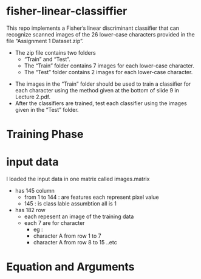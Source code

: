 # fisher-linear-classiffier
This repo implements a Fisher’s linear discriminant classifier that can recognize scanned images of the 26 lower-case characters provided in the file “Assignment 1 Dataset.zip”. 
- The zip file contains two folders
  * “Train” and “Test”.
  - The “Train” folder contains 7 images for each lower-case character. 
  - The “Test” folder contains 2 images for each lower-case character. 

* The images in the “Train” folder should be used to train a classifier for each character using the method given at the bottom of slide 9 in Lecture 2.pdf. 
* After the classifiers are trained, test each classifier using the images given in the “Test” folder.

# Training Phase

# input data
I loaded the input data in one matrix called images.matrix
- has 145 column 
  * from 1 to 144 : are features each represent pixel value
  * 145 : is class lable assumbtion all is 1
- has 182 row 
  * each repesent an image of the training data
  * each 7 are for character 
    - eg : 
    - character A from row 1 to 7 
    - character A from row 8 to 15 ..etc 
# Equation and Arguments 
